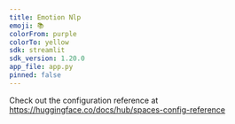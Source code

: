 ```yaml
---
title: Emotion Nlp
emoji: 📚
colorFrom: purple
colorTo: yellow
sdk: streamlit
sdk_version: 1.20.0
app_file: app.py
pinned: false
---
```


Check out the configuration reference at https://huggingface.co/docs/hub/spaces-config-reference
